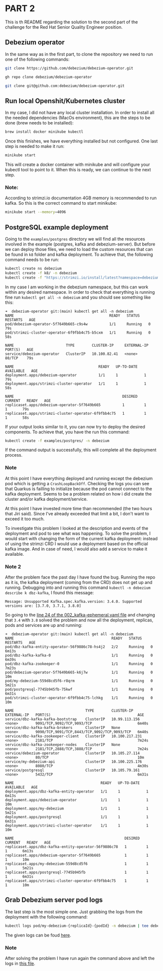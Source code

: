 # PART 2

This is th README regarding the solution to the second part of the challenge for the Red Hat Senior Quality Engineer position. 

## Debezium operator

In the same way as in the first part, to clone the repository we need to run one of the following commands:

```bash
git clone https://github.com/debezium/debezium-operator.git
```

```bash
gh repo clone debezium/debezium-operator
```

```bash
git clone git@github.com:debezium/debezium-operator.git
```

## Run local Openshit/Kubernetes cluster

In my case, I did not have any local cluster installation. In order to install all the needed dependencies (MacOs environment), this are the steps to be done (brew needs to be installed):

```bash
brew install docker minikube kubectl
```

Once this finishes, we have everything installed but not configured. One last step is needed to make it run:

```bash
minikube start
```

This will create a docker container with minikube and will configure your kubectl tool to point to it. When this is ready, we can continue to the next step. 

### Note: 

According to strimzi.io documentation 4GB memory is recommended to run kafka. So this is the correct command to start minikube:

```bash
minikube start --memory=4096
```

## PostgreSQL example deployment

Going to the `examples/postgres` directory we will find all the resources involved in the example (postgres, kafka and debezium-server). But before we can deploy those files, we need to load the custom resources that can be found in `k8` folder and kafka deployment. To achieve that, the following command needs to be run: 

```bash
kubectl create ns debezium
kubectl create -f k8/ -n debezium
kubectl create -f "https://strimzi.io/install/latest?namespace=debezium" -n debezium
```

In my case I am working in the debezium namespace, but this can work within any desired namespace. In order to check that everything is running fine run `kubectl get all -n debezium` and you should see something like this:

```
➜  debezium-operator git:(main) kubectl get all -n debezium
NAME                                            READY   STATUS    RESTARTS   AGE
pod/debezium-operator-5f7649b665-c9s4w          1/1     Running   0          79s
pod/strimzi-cluster-operator-6f9fbb4c75-b5cxm   1/1     Running   0          58s

NAME                        TYPE        CLUSTER-IP     EXTERNAL-IP   PORT(S)   AGE
service/debezium-operator   ClusterIP   10.100.82.41   <none>        80/TCP    79s

NAME                                       READY   UP-TO-DATE   AVAILABLE   AGE
deployment.apps/debezium-operator          1/1     1            1           79s
deployment.apps/strimzi-cluster-operator   1/1     1            1           58s

NAME                                                  DESIRED   CURRENT   READY   AGE
replicaset.apps/debezium-operator-5f7649b665          1         1         1       79s
replicaset.apps/strimzi-cluster-operator-6f9fbb4c75   1         1         1       58s
```

If your output looks similar to it, you can now try to deploy the desired components. To achieve that, you have the run this command:

```bash
kubectl create -f examples/postgres/ -n debezium
```

If the command output is successfully, this will complete all the deployment process.

### Note

At this point I have everything deployed and running except the debezium pod which is getting a `CrashLoopBackOff`. Checking the logs you can see that Quarkus is failling to initialize because the pod cannot connect to the kafka deployment. Seems to be a problem related on how i did create the cluster and/or kafka deployment/service. 

At this point I have invested more time than recommended (the two hours that Jiri said). Since I've already exceeded that limit a bit, I don't want to exceed it too much. 

To investigate this problem I looked at the description and events of the deployment and pod to see what was happening. To solve the problem, I would start with changing the form of the current kafka deployment: instead of using the strimzi CRD I would use a deployment based on the official kafka image. And in case of need, I would also add a service to make it available.

### Note 2

After the problem face the past day I have found the bug. Running the repo as it is, the kafka deployment (coming from the CRD) does not get up and running. Debugging into and running this command `kubectl -n debezium describe k dbz-kafka`, I found this message:

```
Message: Unsupported Kafka.spec.kafka.version: 3.4.0. Supported versions are: [3.7.0, 3.7.1, 3.8.0]
```

So going to the [line 24 of the 002_kafka-ephemeral.yaml file](https://github.com/debezium/debezium-operator/blob/7f95edaaea3146b361603dccd6fb22aecdcd187e/examples/postgres/002_kafka-ephemeral.yml#L24) and changing that `3.4` with `3.8` solved the problem and now all the deployment, replicas, pods and services are up and running:

```
➜  debezium-operator git:(main) kubectl get all -n debezium
NAME                                             READY   STATUS    RESTARTS   AGE
pod/dbz-kafka-entity-operator-56f9886c78-hs4j2   2/2     Running   0          6m13s
pod/dbz-kafka-kafka-0                            1/1     Running   0          6m39s
pod/dbz-kafka-zookeeper-0                        1/1     Running   0          7m23s
pod/debezium-operator-5f7649b665-k6j7w           1/1     Running   0          10m
pod/my-debezium-559d8cd5f6-r8qrm                 1/1     Running   0          5m21s
pod/postgresql-7745b945fb-75kwf                  1/1     Running   0          6m31s
pod/strimzi-cluster-operator-6f9fbb4c75-lchkg    1/1     Running   0          10m

NAME                                 TYPE        CLUSTER-IP       EXTERNAL-IP   PORT(S)                                        AGE
service/dbz-kafka-kafka-bootstrap    ClusterIP   10.99.113.156    <none>        9091/TCP,9092/TCP,9093/TCP                     6m40s
service/dbz-kafka-kafka-brokers      ClusterIP   None             <none>        9090/TCP,9091/TCP,8443/TCP,9092/TCP,9093/TCP   6m40s
service/dbz-kafka-zookeeper-client   ClusterIP   10.100.217.231   <none>        2181/TCP                                       7m24s
service/dbz-kafka-zookeeper-nodes    ClusterIP   None             <none>        2181/TCP,2888/TCP,3888/TCP                     7m24s
service/debezium-operator            ClusterIP   10.105.27.114    <none>        80/TCP                                         10m
service/my-debezium-api              ClusterIP   10.100.225.176   <none>        8080/TCP                                       4m30s
service/postgresql                   ClusterIP   10.105.79.161    <none>        5432/TCP                                       6m31s

NAME                                        READY   UP-TO-DATE   AVAILABLE   AGE
deployment.apps/dbz-kafka-entity-operator   1/1     1            1           6m13s
deployment.apps/debezium-operator           1/1     1            1           10m
deployment.apps/my-debezium                 1/1     1            1           5m21s
deployment.apps/postgresql                  1/1     1            1           6m31s
deployment.apps/strimzi-cluster-operator    1/1     1            1           10m

NAME                                                   DESIRED   CURRENT   READY   AGE
replicaset.apps/dbz-kafka-entity-operator-56f9886c78   1         1         1       6m13s
replicaset.apps/debezium-operator-5f7649b665           1         1         1       10m
replicaset.apps/my-debezium-559d8cd5f6                 1         1         1       5m21s
replicaset.apps/postgresql-7745b945fb                  1         1         1       6m31s
replicaset.apps/strimzi-cluster-operator-6f9fbb4c75    1         1         1       10m
```

## Grab Debezium server pod logs

The last step is the most simple one. Just grabbing the logs from the deployment with the following command:

```bash
kubectl logs pod/my-debezium-{replicaId}-{podId} -n debezium | tee debezium-server.logs
```

The given logs can be foud [here](./logs/part2/debezium-server.logs).

### Note 

After solving the problem I have run again the command above and left the logs in [this file](./logs/part2/debezium-server-take-2.logs). 
